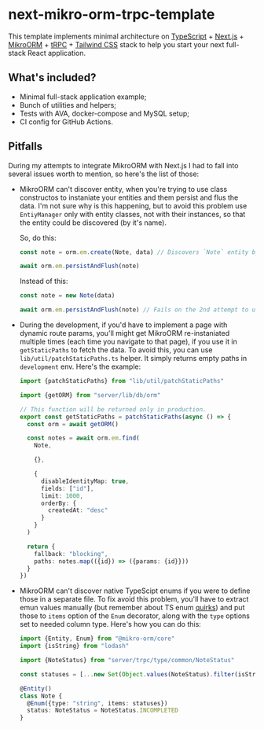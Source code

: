 # next-mikro-orm-trpc-template

This template implements minimal architecture on [TypeScript](https://www.typescriptlang.org/) + [Next.js](https://nextjs.org/) + [MikroORM](https://mikro-orm.io/) + [tRPC](https://trpc.io/) + [Tailwind CSS](https://tailwindcss.com/) stack to help you start your next full-stack React application.

## What's included?

* Minimal full-stack application example;
* Bunch of utilities and helpers;
* Tests with AVA, docker-compose and MySQL setup;
* CI config for GitHub Actions.

## Pitfalls

During my attempts to integrate MikroORM with Next.js I had to fall into several issues worth to mention, so here's the list of those:

* MikroORM can't discover entity, when you're trying to use class constructos to instaniate your entities and them persist and flus the data. I'm not sure why is this happening, but to avoid this problem use `EntiyManager` only with entity classes, not with their instances, so that the entity could be discovered (by it's name).

  So, do this:

  ```ts
  const note = orm.em.create(Note, data) // Discovers `Note` entity by `Note.name` and then creates an instance of this entity class filled with given `data`

  await orm.em.persistAndFlush(note)
  ```

  Instead of this:

  ```ts
  const note = new Note(data)

  await orm.em.persistAndFlush(note) // Fails on the 2nd attempt to use it with the `Note` instance.
  ```

* During the development, if you'd have to implement a page with dynamic route params, you'll might get MikroORM re-instaniated multiple times (each time you navigate to that page), if you use it in `getStaticPaths` to fetch the data. To avoid this, you can use `lib/util/patchStaticPaths.ts` helper. It simply returns empty paths in `development` env. Here's the example:

  ```ts
  import {patchStaticPaths} from "lib/util/patchStaticPaths"

  import {getORM} from "server/lib/db/orm"

  // This function will be returned only in production.
  export const getStaticPaths = patchStaticPaths(async () => {
    const orm = await getORM()

    const notes = await orm.em.find(
      Note,

      {},

      {
        disableIdentityMap: true,
        fields: ["id"],
        limit: 1000,
        orderBy: {
          createdAt: "desc"
        }
      }
    )

    return {
      fallback: "blocking",
      paths: notes.map(({id}) => ({params: {id}}))
    }
  })
  ```

* MikroORM can't discover native TypeScipt enums if you were to define those in a separate file. To fix avoid this problem, you'll have to extract emun values manually (but remember about TS enum [quirks](https://youtu.be/jjMbPt_H3RQ)) and put those to `items` option of the `Enum` decorator, along with the `type` options set to needed column type. Here's how you can do this:

  ```ts
  import {Entity, Enum} from "@mikro-orm/core"
  import {isString} from "lodash"

  import {NoteStatus} from "server/trpc/type/common/NoteStatus"

  const statuses = [...new Set(Object.values(NoteStatus).filter(isString))]

  @Entity()
  class Note {
    @Enum({type: "string", items: statuses})
    status: NoteStatus = NoteStatus.INCOMPLETED
  }
  ```
